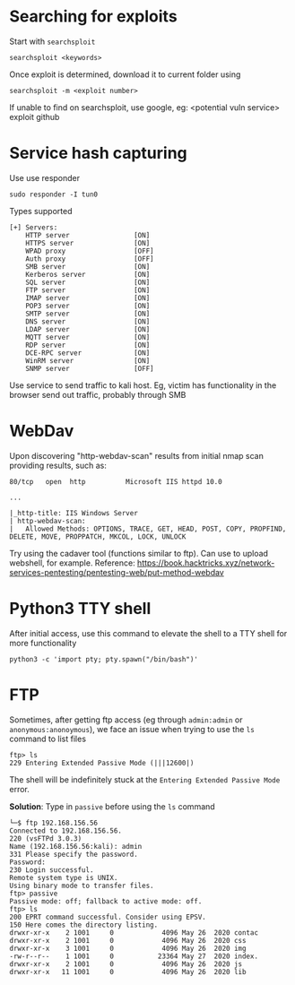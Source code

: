 # Searching for exploits
Start with `searchsploit`
```shell
searchsploit <keywords>
```
Once exploit is determined, download it to current folder using 
```shell
searchsploit -m <exploit number>
```

If unable to find on searchsploit, use google, eg: \<potential vuln service> exploit github

# Service hash capturing
Use use responder
```shell
sudo responder -I tun0
```

Types supported
```shell
[+] Servers:
    HTTP server                [ON]
    HTTPS server               [ON]
    WPAD proxy                 [OFF]
    Auth proxy                 [OFF]
    SMB server                 [ON]
    Kerberos server            [ON]
    SQL server                 [ON]
    FTP server                 [ON]
    IMAP server                [ON]
    POP3 server                [ON]
    SMTP server                [ON]
    DNS server                 [ON]
    LDAP server                [ON]
    MQTT server                [ON]
    RDP server                 [ON]
    DCE-RPC server             [ON]
    WinRM server               [ON]
    SNMP server                [OFF]
```
Use service to send traffic to kali host. Eg, victim has functionality in the browser send out traffic, probably through SMB

# WebDav
Upon discovering "http-webdav-scan" results from initial nmap scan providing results, such as:
```shell
80/tcp   open  http          Microsoft IIS httpd 10.0

...

|_http-title: IIS Windows Server
| http-webdav-scan: 
|   Allowed Methods: OPTIONS, TRACE, GET, HEAD, POST, COPY, PROPFIND, DELETE, MOVE, PROPPATCH, MKCOL, LOCK, UNLOCK
```
Try using the cadaver tool (functions similar to ftp). Can use to upload webshell, for example.
Reference: https://book.hacktricks.xyz/network-services-pentesting/pentesting-web/put-method-webdav

# Python3 TTY shell
After initial access, use this command to elevate the shell to a TTY shell for more functionality
```shell
python3 -c 'import pty; pty.spawn("/bin/bash")'
```

# FTP
Sometimes, after getting ftp access (eg through `admin:admin` or `anonymous:anonoymous`), we face an issue when trying to use the `ls` command to list files
```shell
ftp> ls
229 Entering Extended Passive Mode (|||12600|)
```
The shell will be indefinitely stuck at the `Entering Extended Passive Mode` error.

**Solution**: Type in `passive` before using the `ls` command
```shell
└─$ ftp 192.168.156.56
Connected to 192.168.156.56.
220 (vsFTPd 3.0.3)
Name (192.168.156.56:kali): admin
331 Please specify the password.
Password: 
230 Login successful.
Remote system type is UNIX.
Using binary mode to transfer files.
ftp> passive
Passive mode: off; fallback to active mode: off.
ftp> ls
200 EPRT command successful. Consider using EPSV.
150 Here comes the directory listing.
drwxr-xr-x    2 1001     0            4096 May 26  2020 contac
drwxr-xr-x    2 1001     0            4096 May 26  2020 css
drwxr-xr-x    3 1001     0            4096 May 26  2020 img
-rw-r--r--    1 1001     0           23364 May 27  2020 index.
drwxr-xr-x    2 1001     0            4096 May 26  2020 js
drwxr-xr-x   11 1001     0            4096 May 26  2020 lib
```
